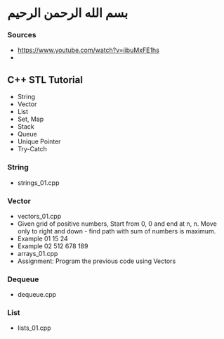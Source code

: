 # بسم الله الرحمن الرحيم

### Sources
- https://www.youtube.com/watch?v=iibuMxFE1hs
- 

## C++ STL Tutorial
- String
- Vector
- List
- Set, Map
- Stack
- Queue
- Unique Pointer
- Try-Catch

### String
- strings_01.cpp

### Vector
- vectors_01.cpp
- Given grid of positive numbers, Start from 0, 0 and end at n, n. Move only to right and down - find path with sum of numbers is maximum.
- Example 01
15
24
- Example 02
512
678
189
- arrays_01.cpp
- Assignment: Program the previous code using Vectors

### Dequeue
- dequeue.cpp

### List
- lists_01.cpp

